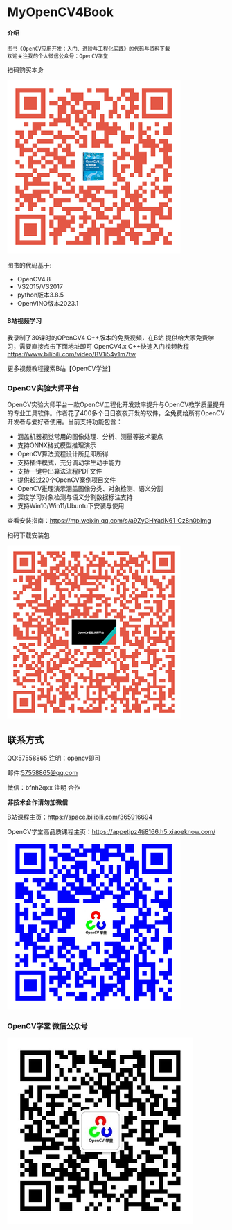 # MyOpenCV4Book

#### 介绍
```
图书《OpenCV应用开发：入门、进阶与工程化实践》的代码与资料下载
欢迎关注我的个人微信公众号：OpenCV学堂
```
扫码购买本身

![](book_qr.png)

图书的代码基于:
- OpenCV4.8
- VS2015/VS2017
- python版本3.8.5
- OpenVINO版本2023.1

#### B站视频学习
我录制了30课时的OPenCV4 C++版本的免费视频，在B站
提供给大家免费学习，需要直接点击下面地址即可
OpenCV4.x  C++快速入门视频教程
https://www.bilibili.com/video/BV1i54y1m7tw

更多视频教程搜索B站【OpenCV学堂】

### OpenCV实验大师平台
OpenCV实验大师平台一款OpenCV工程化开发效率提升与OpenCV教学质量提升的专业工具软件。作者花了400多个日日夜夜开发的软件，全免费给所有OpenCV开发者与爱好者使用。当前支持功能包含：
- 涵盖机器视觉常用的图像处理、分析、测量等技术要点
- 支持ONNX格式模型推理演示
- OpenCV算法流程设计所见即所得
- 支持插件模式，充分调动学生动手能力
- 支持一键导出算法流程PDF文件
- 提供超过20个OpenCV案例项目文件
- OpenCV推理演示涵盖图像分类、对象检测、语义分割
- 深度学习对象检测与语义分割数据标注支持
- 支持Win10/Win11/Ubuntu下安装与使用

查看安装指南：https://mp.weixin.qq.com/s/a9ZyGHYadN61_Cz8n0bImg

扫码下载安装包

![](OEMTS.png)


## 联系方式
QQ:57558865 注明：opencv即可

邮件:57558865@qq.com

微信：bfnh2qxx 注明 合作

<b>非技术合作请勿加微信</b>

B站课程主页：https://space.bilibili.com/365916694

OpenCV学堂高品质课程主页：https://appetjpz4tj8166.h5.xiaoeknow.com/
![](OpenCV4_ROAD.png)

### OpenCV学堂 微信公众号
![](CVSCHOOL.jpg)
